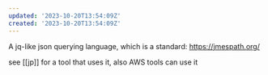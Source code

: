 ```yaml
---
updated: '2023-10-20T13:54:09Z'
created: '2023-10-20T13:54:09Z'
---
```

A jq-like json querying language, which is a standard: https://jmespath.org/

see [[jp]] for a tool that uses it, also AWS tools can use it